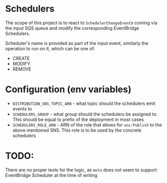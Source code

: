 # Schedulers

The scope of this project is to react to `SchedulerChangeEvent`s coming via the input SQS queue
and modify the corresponding EventBridge Schedulers.

Scheduler's name is provided as part of the input event, similarly the operation to run on it, which can be one of:

- CREATE
- MODIFY
- REMOVE

# Configuration (env variables)

- `DISTRIBUTION_SNS_TOPIC_ARN` - what topic should the schedulers emit events to
- `SCHEDULERS_GROUP` - what group should the schedulers be assigned to. This should be equal to prefix of the deployment in most cases
- `SCHEDULERS_ROLE_ARN` - ARN of the role that allows for `sns:Publish` to the above mentioned SNS. This role is to be used by the concrete schedulers

# TODO:

There are no proper tests for the logic, as `moto` does not seem to support EventBridge Scheduler at the time of writing
